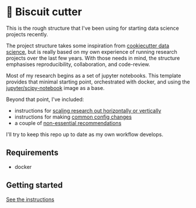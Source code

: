 # :cookie: Biscuit cutter

This is the rough structure that I've been using for starting data science projects recently.

The project structure takes some inspiration from [cookiecutter data science](http://drivendata.github.io/cookiecutter-data-science/), but is really based on my own experience of running research projects over the last few years. With those needs in mind, the structure emphasises reproducibility, collaboration, and code-review.

Most of my research begins as a set of jupyter notebooks. This template provides that minimal starting point, orchestrated with docker, and using the [jupyter/scipy-notebook](https://jupyter-docker-stacks.readthedocs.io/en/latest/using/selecting.html#jupyter-scipy-notebook) image as a base.

Beyond that point, I've included:

- instructions for [scaling research out horizontally or vertically](docs/secondary-containers.md)
- instructions for making [common config changes](docs/common-config-changes.md)
- a couple of [non-essential recommendations](docs/recommendations.md)

I'll try to keep this repo up to date as my own workflow develops.

## Requirements

- docker

## Getting started

[See the instructions](/docs/getting-started.md)
